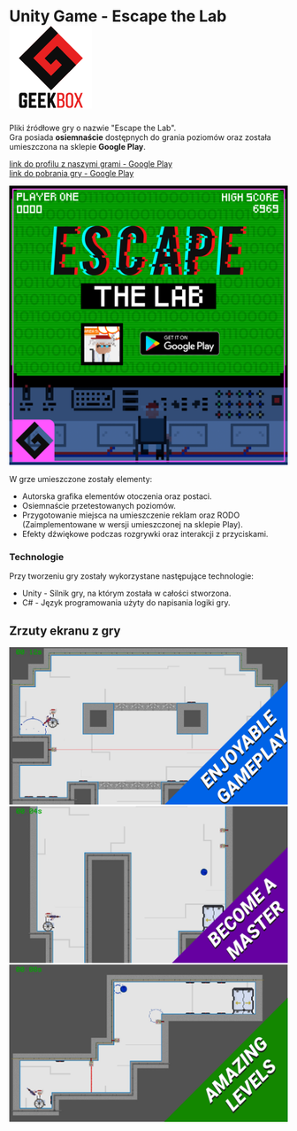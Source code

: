 # Unity Game - Escape the Lab  ![GeekBox Logo](Game_Images/150x150_Logo.png "GeekBox logo")


Pliki źródłowe gry o nazwie "Escape the Lab". <br>
Gra posiada **osiemnaście** dostępnych do grania poziomów oraz została umieszczona na sklepie **Google Play**.<br>

[link do profilu z naszymi grami - Google Play](https://play.google.com/store/apps/dev?id=6893354586300001935) <br>
[link do pobrania gry - Google Play](https://play.google.com/store/apps/details?id=com.GeekBox.EscapeTheLab)

<img src= "Game_Images/Facebook_Post_Image.png">

W grze umieszczone zostały elementy:

- Autorska grafika elementów otoczenia oraz postaci.
- Osiemnaście przetestowanych poziomów.
- Przygotowanie miejsca na umieszczenie reklam oraz RODO (Zaimplementowane w wersji umieszczonej na sklepie Play).
- Efekty dźwiękowe podczas rozgrywki oraz interakcji z przyciskami.

### Technologie

Przy tworzeniu gry zostały wykorzystane następujące technologie:

- Unity - Silnik gry, na którym została w całości stworzona.
- C#    - Język programowania użyty do napisania logiki gry.

## Zrzuty ekranu z gry

<img src= "Game_Images/ss1-01.png">

<img src= "Game_Images/ss1-06.png">

<img src= "Game_Images/ss1-04.png">